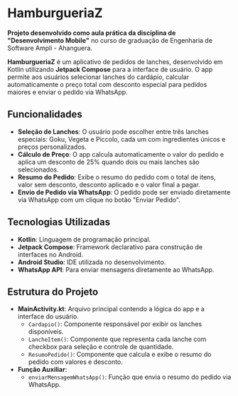 # HamburgueriaZ

**Projeto desenvolvido como aula prática da disciplina de "Desenvolvimento Mobile"** no curso de graduação de Engenharia de Software Ampli - Ahanguera.

**HamburgueriaZ** é um aplicativo de pedidos de lanches, desenvolvido em Kotlin utilizando **Jetpack Compose** para a interface de usuário. O app permite aos usuários selecionar lanches do cardápio, calcular automaticamente o preço total com desconto especial para pedidos maiores e enviar o pedido via WhatsApp.

## Funcionalidades

- **Seleção de Lanches**: O usuário pode escolher entre três lanches especiais: Goku, Vegeta e Piccolo, cada um com ingredientes únicos e preços personalizados.
- **Cálculo de Preço**: O app calcula automaticamente o valor do pedido e aplica um desconto de 25% quando dois ou mais lanches são selecionados.
- **Resumo do Pedido**: Exibe o resumo do pedido com o total de itens, valor sem desconto, desconto aplicado e o valor final a pagar.
- **Envio de Pedido via WhatsApp**: O pedido pode ser enviado diretamente via WhatsApp com um clique no botão "Enviar Pedido".

## Tecnologias Utilizadas

- **Kotlin**: Linguagem de programação principal.
- **Jetpack Compose**: Framework declarativo para construção de interfaces no Android.
- **Android Studio**: IDE utilizada no desenvolvimento.
- **WhatsApp API**: Para enviar mensagens diretamente ao WhatsApp.

## Estrutura do Projeto

- **MainActivity.kt**: Arquivo principal contendo a lógica do app e a interface do usuário.
  - `Cardapio()`: Componente responsável por exibir os lanches disponíveis.
  - `LancheItem()`: Componente que representa cada lanche com checkbox para seleção e controle de quantidade.
  - `ResumoPedido()`: Componente que calcula e exibe o resumo do pedido com valores e desconto.
- **Função Auxiliar**:
  - `enviarMensagemWhatsApp()`: Função que envia o resumo do pedido via WhatsApp.

